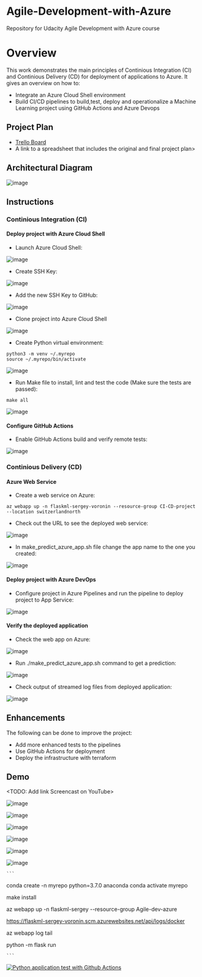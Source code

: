 # Agile-Development-with-Azure

Repository for Udacity Agile Development with Azure course

# Overview

This work demonstrates the main principles of Continious Integration (CI) and Continious Delivery (CD) for deployment of applications to Azure.
It gives an overview on how to:
- Integrate an Azure Cloud Shell environment
- Build CI/CD pipelines to build,test, deploy and operationalize a Machine Learning project using GitHub Actions and Azure Devops

## Project Plan

- [Trello Board](https://trello.com/b/9iA3AR5T/agile-development-with-azure)
- A link to a spreadsheet that includes the original and final project plan>

## Architectural Diagram

![image](https://user-images.githubusercontent.com/6615388/199479413-f75eb9d4-1eb8-459f-a0d9-5b97bbbfafef.png)

## Instructions

### Continious Integration (CI)

#### Deploy project with Azure Cloud Shell

- Launch Azure Cloud Shell:

![image](https://user-images.githubusercontent.com/6615388/194607871-9ae2cae2-bcec-4ad1-9912-a5618975da77.png)

- Create SSH Key:

![image](https://user-images.githubusercontent.com/6615388/194612011-3708acef-596d-4f7d-a6bc-918458b1ca9a.png)

- Add the new SSH Key to GitHub:

![image](https://user-images.githubusercontent.com/6615388/194612799-69829d4a-003d-43b3-a213-6094e4033e81.png)

- Clone project into Azure Cloud Shell

![image](https://user-images.githubusercontent.com/6615388/194612997-345510c2-7342-4bac-8b40-92bd1c0a5c26.png)

- Create Python virtual environment:

```
python3 -m venv ~/.myrepo
source ~/.myrepo/bin/activate
```

![image](https://user-images.githubusercontent.com/6615388/194618857-a4b45e62-fa76-4239-9ea4-bdc1314e47fb.png)

- Run Make file to install, lint and test the code (Make sure the tests are passed):

```
make all
```

![image](https://user-images.githubusercontent.com/6615388/194621718-e9137290-0b11-49d6-b2fa-5c5eedb9d51a.png)

#### Configure GitHub Actions

- Enable GitHub Actions build and verify remote tests:

![image](https://user-images.githubusercontent.com/6615388/194672606-5489b076-e93f-436c-804f-97bcbce2b41f.png)

### Continious Delivery (CD)

#### Azure Web Service

- Create a web service on Azure:

```
az webapp up -n flaskml-sergey-voronin --resource-group CI-CD-project --location switzerlandnorth
```

- Check out the URL to see the deployed web service:

![image](https://user-images.githubusercontent.com/6615388/194759003-6b65ad8c-f37e-4ec7-b0c6-f81ce6afa97d.png)

- In make_predict_azure_app.sh file change the app name to the one you created:

![image](https://user-images.githubusercontent.com/6615388/199498429-fbdc8c85-839c-4b2e-83c6-e4358c0ff76d.png)

#### Deploy project with Azure DevOps

- Configure project in Azure Pipelines and run the pipeline to deploy project to App Service:

![image](https://user-images.githubusercontent.com/6615388/194761457-676aa46b-443b-41a1-932e-427f26e9b129.png)

#### Verify the deployed application

- Check the web app on Azure:

![image](https://user-images.githubusercontent.com/6615388/194767472-0813a0b6-6e36-4070-83e4-53eee59d1de8.png)

- Run ./make_predict_azure_app.sh command to get a prediction:

![image](https://user-images.githubusercontent.com/6615388/194730681-d784bc67-f5ae-4add-bbc7-e47afbdb9750.png)

- Check output of streamed log files from deployed application:

![image](https://user-images.githubusercontent.com/6615388/194759433-222aa845-d8e1-40f9-928b-2682f2a35471.png)

## Enhancements

The following can be done to improve the project:

- Add more enhanced tests to the pipelines
- Use GitHub Actions for deployment
- Deploy the infrastructure with terraform

## Demo

<TODO: Add link Screencast on YouTube>

![image](https://user-images.githubusercontent.com/6615388/194730741-112e798f-3c2b-4b54-954f-efbbc6cdc6f3.png)

![image](https://user-images.githubusercontent.com/6615388/194758522-3406470d-1cf5-468d-84e5-7bb97f17b6ff.png)

![image](https://user-images.githubusercontent.com/6615388/194758575-272327cc-ee35-4696-916c-38f430f09d78.png)

![image](https://user-images.githubusercontent.com/6615388/194758804-401df7ca-0a5a-4758-bcd1-1d9f3900acde.png)

![image](https://user-images.githubusercontent.com/6615388/194759531-5a46fcf9-d84f-4c75-8514-9fbf5694d43e.png)

![image](https://user-images.githubusercontent.com/6615388/194761847-e7a71fc1-1fcb-4fa5-9ba2-d57ac53b06f9.png)

    ```

conda create -n myrepo python=3.7.0 anaconda
conda activate myrepo

make install

az webapp up -n flaskml-sergey --resource-group Agile-dev-azure

https://flaskml-sergey-voronin.scm.azurewebsites.net/api/logs/docker

az webapp log tail

python -m flask run

    ```

[![Python application test with Github Actions](https://github.com/svvoronin/Agile-Development-with-Azure/actions/workflows/pythonapp.yml/badge.svg?branch=main&event=deployment_status)](https://github.com/svvoronin/Agile-Development-with-Azure/actions/workflows/pythonapp.yml)
